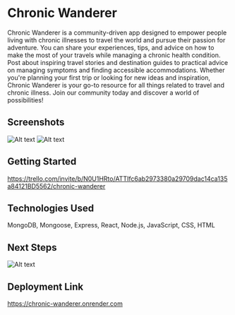 # Chronic Wanderer

Chronic Wanderer is a community-driven app designed to empower people living with chronic illnesses to travel the world and pursue their passion for adventure. You can share your experiences, tips, and advice on how to make the most of your travels while managing a chronic health condition. Post about inspiring travel stories and destination guides to practical advice on managing symptoms and finding accessible accommodations. Whether you're planning your first trip or looking for new ideas and inspiration, Chronic Wanderer is your go-to resource for all things related to travel and chronic illness. Join our community today and discover a world of possibilities!


## Screenshots
![Alt text](https://i.imgur.com/qGyALkm.png)
![Alt text](https://i.imgur.com/VUN58R2.png)


## Getting Started
https://trello.com/invite/b/N0U1HRto/ATTIfc6ab2973380a29709dac14ca135a84121BD5562/chronic-wanderer


## Technologies Used
MongoDB, Mongoose, Express, React, Node.js, JavaScript, CSS, HTML


## Next Steps
![Alt text](https://i.imgur.com/VUN58R2.png)


## Deployment Link
https://chronic-wanderer.onrender.com